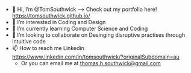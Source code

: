 - 👋 Hi, I’m @TomSouthwick --> Check out my portfolio here! https://tomsouthwick.github.io/
- 👀 I’m interested in Coding and Design
- 🌱 I’m currently learning Computer Science and Coding
- 💞️ I’m looking to collaborate on Desinging disruptive practises through intuitive code
- 📫 How to reach me Linkedin https://www.linkedin.com/in/tomsouthwick/?originalSubdomain=au
  - Or you can email me at thomas.h.southwick@gmail.com

<!---
TomSouthwick/TomSouthwick is a ✨ special ✨ repository because its `README.md` (this file) appears on your GitHub profile.
You can click the Preview link to take a look at your changes.
--->
